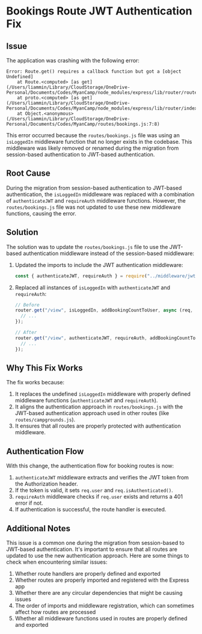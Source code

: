# Bookings Route JWT Authentication Fix

## Issue
The application was crashing with the following error:
```
Error: Route.get() requires a callback function but got a [object Undefined]
    at Route.<computed> [as get] (/Users/liammin/Library/CloudStorage/OneDrive-Personal/Documents/Codes/MyanCamp/node_modules/express/lib/router/route.js:216:15)
    at proto.<computed> [as get] (/Users/liammin/Library/CloudStorage/OneDrive-Personal/Documents/Codes/MyanCamp/node_modules/express/lib/router/index.js:521:19)
    at Object.<anonymous> (/Users/liammin/Library/CloudStorage/OneDrive-Personal/Documents/Codes/MyanCamp/routes/bookings.js:7:8)
```

This error occurred because the `routes/bookings.js` file was using an `isLoggedIn` middleware function that no longer exists in the codebase. This middleware was likely removed or renamed during the migration from session-based authentication to JWT-based authentication.

## Root Cause
During the migration from session-based authentication to JWT-based authentication, the `isLoggedIn` middleware was replaced with a combination of `authenticateJWT` and `requireAuth` middleware functions. However, the `routes/bookings.js` file was not updated to use these new middleware functions, causing the error.

## Solution
The solution was to update the `routes/bookings.js` file to use the JWT-based authentication middleware instead of the session-based middleware:

1. Updated the imports to include the JWT authentication middleware:
   ```javascript
   const { authenticateJWT, requireAuth } = require("../middleware/jwtAuth");
   ```

2. Replaced all instances of `isLoggedIn` with `authenticateJWT` and `requireAuth`:
   ```javascript
   // Before
   router.get("/view", isLoggedIn, addBookingCountToUser, async (req, res) => {
     // ...
   });

   // After
   router.get("/view", authenticateJWT, requireAuth, addBookingCountToUser, async (req, res) => {
     // ...
   });
   ```

## Why This Fix Works
The fix works because:

1. It replaces the undefined `isLoggedIn` middleware with properly defined middleware functions (`authenticateJWT` and `requireAuth`).
2. It aligns the authentication approach in `routes/bookings.js` with the JWT-based authentication approach used in other routes (like `routes/campgrounds.js`).
3. It ensures that all routes are properly protected with authentication middleware.

## Authentication Flow
With this change, the authentication flow for booking routes is now:

1. `authenticateJWT` middleware extracts and verifies the JWT token from the Authorization header.
2. If the token is valid, it sets `req.user` and `req.isAuthenticated()`.
3. `requireAuth` middleware checks if `req.user` exists and returns a 401 error if not.
4. If authentication is successful, the route handler is executed.

## Additional Notes
This issue is a common one during the migration from session-based to JWT-based authentication. It's important to ensure that all routes are updated to use the new authentication approach. Here are some things to check when encountering similar issues:

1. Whether route handlers are properly defined and exported
2. Whether routes are properly imported and registered with the Express app
3. Whether there are any circular dependencies that might be causing issues
4. The order of imports and middleware registration, which can sometimes affect how routes are processed
5. Whether all middleware functions used in routes are properly defined and exported